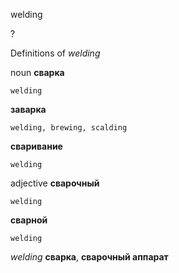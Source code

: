 welding

?


Definitions of _welding_

noun
**сварка**

    welding
**заварка**

    welding, brewing, scalding
**сваривание**

    welding

adjective
**сварочный**

    welding
**сварной**

    welding

_welding_
**сварка**, **сварочный аппарат**